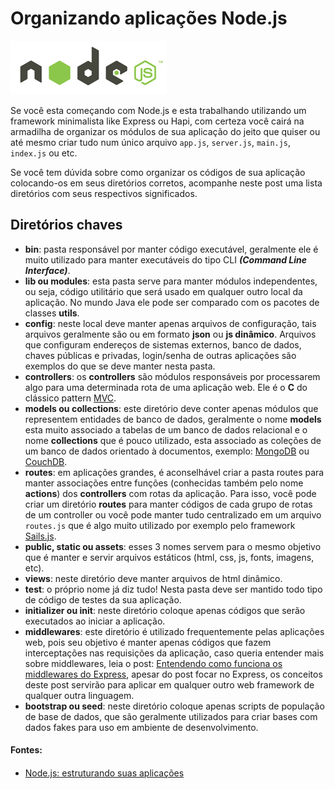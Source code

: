# Organizando aplicações Node.js

![Organizando aplicações Node.js](../images/nodejs-logo.jpg "Organizando aplicações Node.js")

Se você esta começando com Node.js e esta trabalhando utilizando um framework minimalista like Express ou Hapi, com certeza você cairá na armadilha de organizar os módulos de sua aplicação do jeito que quiser ou até mesmo criar tudo num único arquivo `app.js`, `server.js`, `main.js`, `index.js` ou etc.

Se você tem dúvida sobre como organizar os códigos de sua aplicação colocando-os em seus diretórios corretos, acompanhe neste post uma lista diretórios com seus respectivos significados.

## Diretórios chaves

*   **bin**: pasta responsável por manter código executável, geralmente ele é muito utilizado para manter executáveis do tipo CLI **_(Command Line Interface)_**.
*   **lib ou modules**: esta pasta serve para manter módulos independentes, ou seja, código utilitário que será usado em qualquer outro local da aplicação. No mundo Java ele pode ser comparado com os pacotes de classes **utils**.
*   **config**: neste local deve manter apenas arquivos de configuração, tais arquivos geralmente são ou em formato **json** ou **js dinâmico**. Arquivos que configuram endereços de sistemas externos, banco de dados, chaves públicas e privadas, login/senha de outras aplicações são exemplos do que se deve manter nesta pasta.
*   **controllers**: os **controllers** são módulos responsáveis por processarem algo para uma determinada rota de uma aplicação web. Ele é o **C** do clássico pattern [MVC](http://pt.wikipedia.org/wiki/MVC "Model-View-Controller").
*   **models ou collections**: este diretório deve conter apenas módulos que representem entidades de banco de dados, geralmente o nome **models** esta muito associado a tabelas de um banco de dados relacional e o nome **collections** que é pouco utilizado, esta associado as coleções de um banco de dados orientado à documentos, exemplo: [MongoDB](http://www.mongodb.org/) ou [CouchDB](http://couchdb.apache.org/).
*   **routes**: em aplicações grandes, é aconselhável criar a pasta routes para manter associações entre funções (conhecidas também pelo nome **actions**) dos **controllers** com rotas da aplicação. Para isso, você pode criar um diretório **routes** para manter códigos de cada grupo de rotas de um controller ou você pode manter tudo centralizado em um arquivo `routes.js` que é algo muito utilizado por exemplo pelo framework [Sails.js](http://sailsjs.org).
*   **public, static ou assets**: esses 3 nomes servem para o mesmo objetivo que é manter e servir arquivos estáticos (html, css, js, fonts, imagens, etc).
*   **views**: neste diretório deve manter arquivos de html dinâmico.
*   **test**: o próprio nome já diz tudo! Nesta pasta deve ser mantido todo tipo de código de testes da sua aplicação.
*   **initializer ou init**: neste diretório coloque apenas códigos que serão executados ao iniciar a aplicação.
*   **middlewares**: este diretório é utilizado frequentemente pelas aplicações web, pois seu objetivo é manter apenas códigos que fazem interceptações nas requisições da aplicação, caso queria entender mais sobre middlewares, leia o post: [Entendendo como funciona os middlewares do Express](../entendendo-como-funciona-os-middlewares-do-express "Entendendo como funciona os middlewares do Express"), apesar do post focar no Express, os conceitos deste post servirão para aplicar em qualquer outro web framework de qualquer outra linguagem.
*   **bootstrap ou seed**: neste diretório coloque apenas scripts de população de base de dados, que são geralmente utilizados para criar bases com dados fakes para uso em ambiente de desenvolvimento.

#### Fontes:

#### 

*   [Node.js: estruturando suas aplicações](http://imasters.com.br/front-end/javascript/node-js-estruturando-suas-aplicacoes/)
